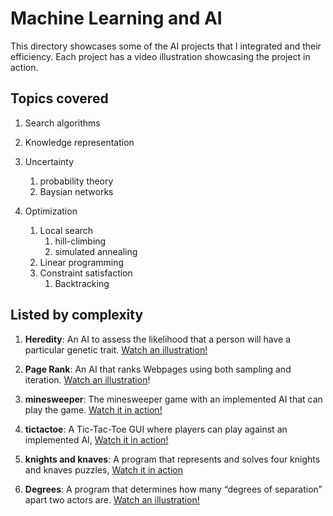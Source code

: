 # Machine Learning and AI

This directory showcases some of the AI projects that I integrated and their efficiency. Each project has a video illustration showcasing the project in action.

## Topics covered

1. Search algorithms

2. Knowledge representation

3. Uncertainty

   1. probability theory
   2. Baysian networks
4. Optimization

   1. Local search
      1. hill-climbing
      2. simulated annealing
   2. Linear programming
   3. Constraint satisfaction
      1. Backtracking

## Listed by complexity

1. **Heredity**: An AI to assess the likelihood that a person will have a particular genetic trait. [Watch an illustration!](https://youtu.be/s8RXy5BAfZ8)

2. **Page Rank**: An AI that ranks Webpages using both sampling and iteration. [Watch an illustration](https://youtu.be/0Kni74X-CrI)!

3. **minesweeper**: The minesweeper game with an implemented AI that can play the game. [Watch it in action!](https://youtu.be/tlMrZHnrZ_w)

4. **tictactoe**: A Tic-Tac-Toe GUI where players can play against an implemented AI, [Watch it in action!](https://youtu.be/2pN998DBFAk)

5. **knights and knaves**: A program that represents and solves four knights and knaves puzzles, [Watch it in action](https://youtu.be/W2CIwfBTtzc)

6. **Degrees**: A program that determines how many “degrees of separation” apart two actors are. [Watch an illustration!](https://www.youtube.com/watch?v=CRNSMGsmEqo&t=8s)
